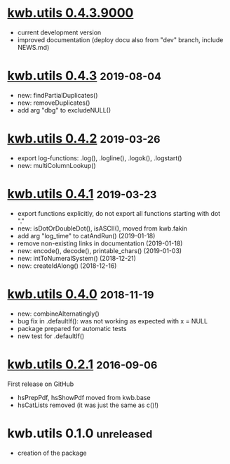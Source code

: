 # [kwb.utils 0.4.3.9000](https://github.com/KWB-R/kwb.utils/tree/dev)

* current development version
* improved documentation (deploy docu also from "dev" branch, include NEWS.md)

# [kwb.utils 0.4.3](https://github.com/KWB-R/kwb.utils/releases/tag/v0.4.3) <small>2019-08-04</small>

* new: findPartialDuplicates()
* new: removeDuplicates()
* add arg "dbg" to excludeNULL()


# [kwb.utils 0.4.2](https://github.com/KWB-R/kwb.utils/tree/773c632aaa631ad51057eb99a841bb5f2721968c) <small>2019-03-26</small>

* export log-functions: .log(), .logline(), .logok(), .logstart()
* new: multiColumnLookup()

# [kwb.utils 0.4.1](https://github.com/KWB-R/kwb.utils/tree/37245e933ceed6538220caaadfc1aa4b2d7fc6ee) <small>2019-03-23</small>

* export functions explicitly, do not export all functions starting with dot "."
* new: isDotOrDoubleDot(), isASCII(), moved from kwb.fakin
* add arg "log_time" to catAndRun() (2019-01-18)
* remove non-existing links in documentation (2019-01-18)
* new: encode(), decode(), printable_chars() (2019-01-03)
* new: intToNumeralSystem() (2018-12-21)
* new: createIdAlong() (2018-12-16)


# [kwb.utils 0.4.0](https://github.com/KWB-R/kwb.utils/releases/tag/v0.4.0) <small>2018-11-19</small>

* new: combineAlternatingly()
* bug fix in .defaultIf(): was not working as expected with x = NULL
* package prepared for automatic tests
* new test for .defaultIf()


# [kwb.utils 0.2.1](https://github.com/KWB-R/kwb.utils/releases/tag/v.0.2.1) <small>2016-09-06</small>

First release on GitHub

* hsPrepPdf, hsShowPdf moved from kwb.base
* hsCatLists removed (it was just the same as c()!)

# kwb.utils 0.1.0 <small>unreleased</small>

* creation of the package
